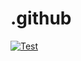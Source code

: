# .github

[![Test](https://tr.rbxcdn.com/30DAY-AvatarHeadshot-00E865325671011304C3BC9E73A18B43-Png/420/420/AvatarHeadshot/Png/isCircular)](/a)
